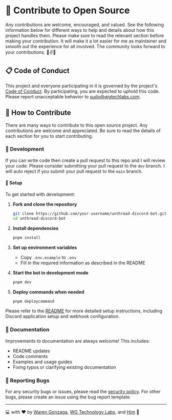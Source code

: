# 🎯 Contribute to Open Source

Any contributions are welcome, encouraged, and valued. See the following information below for different ways to help and details about how this project handles them. Please make sure to read the relevant section before making your contribution. It will make it a lot easier for me as maintainer and smooth out the experience for all involved. The community looks forward to your contributions. 🎉✌✨

## 📋 Code of Conduct

This project and everyone participating in it is governed by the project's [Code of Conduct](./code_of_conduct.md). By participating, you are expected to uphold this code. Please report unacceptable behavior to <sudo@wgtechlabs.com>.

## 💖 How to Contribute

There are many ways to contribute to this open source project. Any contributions are welcome and appreciated. Be sure to read the details of each section for you to start contributing.

### 🧬 Development

If you can write code then create a pull request to this repo and I will review your code. Please consider submitting your pull request to the `dev` branch. I will auto reject if you submit your pull request to the `main` branch.

#### 🔧 Setup

To get started with development:

1. **Fork and clone the repository**
   ```bash
   git clone https://github.com/your-username/unthread-discord-bot.git
   cd unthread-discord-bot
   ```

2. **Install dependencies**
   ```bash
   pnpm install
   ```

3. **Set up environment variables**
   - Copy `.env.example` to `.env`
   - Fill in the required information as described in the README

4. **Start the bot in development mode**
   ```bash
   pnpm dev
   ```

5. **Deploy commands when needed**
   ```bash
   pnpm deploycommand
   ```

Please refer to the [README](./README.md) for more detailed setup instructions, including Discord application setup and webhook configuration.

### 📖 Documentation

Improvements to documentation are always welcome! This includes:
- README updates
- Code comments
- Examples and usage guides
- Fixing typos or clarifying existing documentation

### 🐞 Reporting Bugs

For any security bugs or issues, please read the [security policy](./security.md).
For other bugs, please create an issue using the bug report template.

---

💻 with ❤️ by [Waren Gonzaga](https://warengonzaga.com), [WG Technology Labs](https://wgtechlabs.com), and [Him](https://www.youtube.com/watch?v=HHrxS4diLew&t=44s) 🙏
